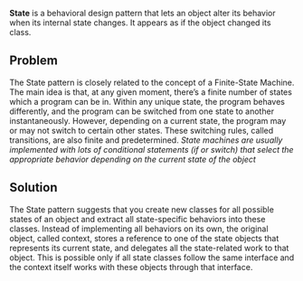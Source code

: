 **State** is a behavioral design pattern that lets an object alter its behavior when its internal state changes. It appears as if the object changed its class.

## Problem
The State pattern is closely related to the concept of a Finite-State Machine. The main idea is that, at any given moment, there’s a finite number of states which a program can be in. Within any unique state, the program behaves differently, and the program can be switched from one state to another instantaneously. However, depending on a current state, the program may or may not switch to certain other states. These switching rules, called transitions, are also finite and predetermined. _State machines are usually implemented with lots of conditional statements (if or switch) that select the appropriate behavior depending on the current state of the object_


## Solution

The State pattern suggests that you create new classes for all possible states of an object and extract all state-specific behaviors into these classes. Instead of implementing all behaviors on its own, the original object, called context, stores a reference to one of the state objects that represents its current state, and delegates all the state-related work to that object. This is possible only if all state classes follow the same interface and the context itself works with these objects through that interface.